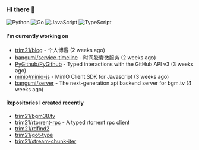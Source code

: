 ### Hi there 👋

![Python](https://img.shields.io/badge/python-3670A0?style=for-the-badge&logo=python&logoColor=ffdd54)
![Go](https://img.shields.io/badge/go-%2300ADD8.svg?style=for-the-badge&logo=go&logoColor=white)
![JavaScript](https://img.shields.io/badge/javascript-%23323330.svg?style=for-the-badge&logo=javascript&logoColor=%23F7DF1E)
![TypeScript](https://img.shields.io/badge/typescript-%23007ACC.svg?style=for-the-badge&logo=typescript&logoColor=white)

#### I'm currently working on

- [trim21/blog](https://github.com/trim21/blog) - 个人博客 (2 weeks ago)
- [bangumi/service-timeline](https://github.com/bangumi/service-timeline) - 时间胶囊微服务 (2 weeks ago)
- [PyGithub/PyGithub](https://github.com/PyGithub/PyGithub) - Typed interactions with the GitHub API v3 (3 weeks ago)
- [minio/minio-js](https://github.com/minio/minio-js) - MinIO Client SDK for Javascript (3 weeks ago)
- [bangumi/server](https://github.com/bangumi/server) - The next-generation api backend server for bgm.tv (4 weeks ago)

#### Repositories I created recently

- [trim21/bgm38.tv](https://github.com/trim21/bgm38.tv)
- [trim21/rtorrent-rpc](https://github.com/trim21/rtorrent-rpc) - A typed rtorrent rpc client
- [trim21/rdfind2](https://github.com/trim21/rdfind2)
- [trim21/got-type](https://github.com/trim21/got-type)
- [trim21/stream-chunk-iter](https://github.com/trim21/stream-chunk-iter)
